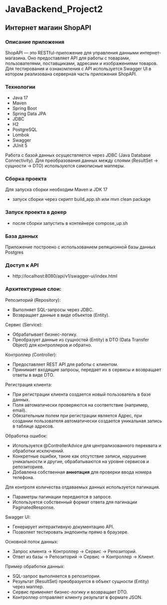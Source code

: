 # JavaBackend_Project2

## Интернет магаин ShopAPI

### Описание приложения

ShopAPI — это RESTful-приложение для управления данными интернет-магазина. Оно предоставляет API для работы с товарами, пользователями, поставщиками, адресами и изображениями товаров. Для тестирования и ознакомления с API используется Swagger UI в котором реализована серверная часть приложения ShopAPI.

### Технологии

- Java 17
- Maven
- Spring Boot
- Spring Data JPA
- JDBC
- H2
- PostgreSQL
- Lombok
- Swagger
- JUnit 5

Работа с базой данных осуществляется через JDBC (Java Database Connectivity).
Для преобразования данных между слоями (ResultSet -> сущности -> DTO) используются самописные мапперы.

### Сборка проекта

Для запуска сборки необходим Maven и JDK 17

- запуск сборки через скрипт build_app.sh или mvn clean package

### Запуск проекта в докер

- после сборки запустить в контейнере compose_up.sh

### База данных

Приложение построено с использованием реляционной базы данных Postgres

### Доступ к API

- http://localhost:8080/api/v1/swagger-ui/index.html

### Архитектурные слои:

Репозиторий (Repository):
- Выполняет SQL-запросы через JDBC.
- Возвращает данные в виде объектов (Entity).

Сервис (Service):
- Обрабатывает бизнес-логику.
- Преобразует данные из сущностей (Entity) в DTO (Data Transfer Object) для контроллеров и обратно.

Контроллер (Controller):
- Предоставляет REST API для работы с клиентом.
- Принимает входящие запросы, передает их в сервисы и возвращает ответы в виде DTO.

Регистрация клиента:
- При регистрации клиента создается новый пользователь в базе данных.
- Поля автоматически проверяются на соответствие (например, email).
- Обязательным полем при регистрации является Адрес, при создании пользователя автоматически создается уникальная запись в таблице адресов.

Обработка ошибок:
- Используется @ControllerAdvice для централизованного перехвата и обработки исключений.
- Конкретные ошибки, такие как отсутствие записи, нарушение уникальности и другие, обрабатываются на уровне сервисов и репозиториев.
- Добавлена собственная <b>аннотация</b> для проверки ввода номера телефона.

Для контроля количества отдаваемых данных используется пагинация.
- Параметры пагинации передаются в запросе.
- Используется собственный формат ответа для пагинации PaginatedResponse.

Swagger UI:
- Генерирует интерактивную документацию API.
- Позволяет тестировать эндпоинты прямо в браузере.

Основной поток данных:
- Запрос клиента → Контроллер → Сервис → Репозиторий.
- Ответ из базы → Репозиторий → Сервис → Контроллер → Клиент.

Пример обработки данных:
- SQL-запрос выполняется в репозитории.
- Результат (ResultSet) преобразуется в объект сущности (Entity) через маппер.
- Сервис применяет бизнес-логику и возвращает DTO.
- Контроллер отправляет клиенту результат в формате JSON.
